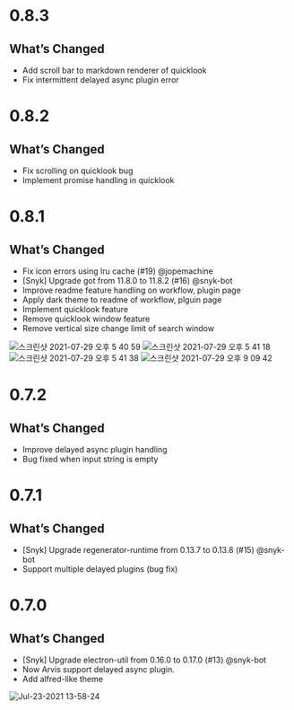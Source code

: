 # 0.8.3

## What’s Changed

* Add scroll bar to markdown renderer of quicklook
* Fix intermittent delayed async plugin error

# 0.8.2

## What’s Changed

* Fix scrolling on quicklook bug
* Implement promise handling in quicklook

# 0.8.1

## What’s Changed

* Fix icon errors using lru cache (#19) @jopemachine
* [Snyk] Upgrade got from 11.8.0 to 11.8.2 (#16) @snyk-bot
* Improve readme feature handling on workflow, plugin page
* Apply dark theme to readme of workflow, plguin page
* Implement quicklook feature
* Remove quicklook window feature
* Remove vertical size change limit of search window

![스크린샷 2021-07-29 오후 5 40 59](https://user-images.githubusercontent.com/18283033/127460823-02115fc9-680a-4e6c-a760-3f9713df1b95.png)
![스크린샷 2021-07-29 오후 5 41 18](https://user-images.githubusercontent.com/18283033/127460829-7b2eaa89-018a-484f-a110-2a8bfc56e1e2.png)
![스크린샷 2021-07-29 오후 5 41 38](https://user-images.githubusercontent.com/18283033/127460834-04dffd68-addd-4869-b412-2023aaa516cc.png)
![스크린샷 2021-07-29 오후 9 09 42](https://user-images.githubusercontent.com/18283033/127489285-34c0a02b-1f68-4240-a015-09669baa3a31.png)

# 0.7.2

## What’s Changed

* Improve delayed async plugin handling
* Bug fixed when input string is empty

# 0.7.1

## What’s Changed

* [Snyk] Upgrade regenerator-runtime from 0.13.7 to 0.13.8 (#15) @snyk-bot
* Support multiple delayed plugins (bug fix)

# 0.7.0

## What’s Changed

* [Snyk] Upgrade electron-util from 0.16.0 to 0.17.0 (#13) @snyk-bot
* Now Arvis support delayed async plugin.
* Add alfred-like theme

![Jul-23-2021 13-58-24](https://user-images.githubusercontent.com/18283033/126739073-1f0a620e-810e-47da-977c-112607a9142c.gif)
